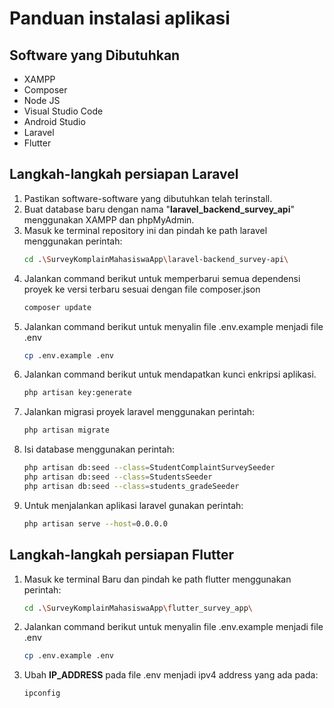 # Panduan instalasi aplikasi

## Software yang Dibutuhkan
- XAMPP
- Composer
- Node JS
- Visual Studio Code
- Android Studio
- Laravel
- Flutter

## Langkah-langkah persiapan Laravel
1. Pastikan software-software yang dibutuhkan telah terinstall.
2. Buat database baru dengan nama "**laravel_backend_survey_api**" menggunakan XAMPP dan phpMyAdmin.
3. Masuk ke terminal repository ini dan pindah ke path laravel menggunakan perintah:
    ```bash
    cd .\SurveyKomplainMahasiswaApp\laravel-backend_survey-api\
    ```
4. Jalankan command berikut untuk memperbarui semua dependensi proyek ke versi terbaru sesuai dengan file composer.json
   ```bash
   composer update
   ```
5. Jalankan command berikut untuk menyalin file .env.example menjadi file .env 
   ```bash
   cp .env.example .env
   ```
6. Jalankan command berikut untuk mendapatkan kunci enkripsi aplikasi.
   ```bash
   php artisan key:generate
   ```
7. Jalankan migrasi proyek laravel menggunakan perintah: 
    ```bash
    php artisan migrate
    ```
8. Isi database menggunakan perintah:
    ```bash
    php artisan db:seed --class=StudentComplaintSurveySeeder
    php artisan db:seed --class=StudentsSeeder
    php artisan db:seed --class=students_gradeSeeder
    ```   
9. Untuk menjalankan aplikasi laravel gunakan perintah:
    ```bash
    php artisan serve --host=0.0.0.0
    ```

## Langkah-langkah persiapan Flutter
1. Masuk ke terminal Baru dan pindah ke path flutter menggunakan perintah:
    ```bash
    cd .\SurveyKomplainMahasiswaApp\flutter_survey_app\
    ```
1. Jalankan command berikut untuk menyalin file .env.example menjadi file .env 
   ```bash
   cp .env.example .env
   ```
1. Ubah **IP_ADDRESS** pada file .env menjadi ipv4 address yang ada pada:
   ```bash
   ipconfig
   ```
